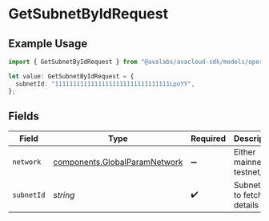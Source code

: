 # GetSubnetByIdRequest

## Example Usage

```typescript
import { GetSubnetByIdRequest } from "@avalabs/avacloud-sdk/models/operations";

let value: GetSubnetByIdRequest = {
  subnetId: "11111111111111111111111111111111LpoYY",
};
```

## Fields

| Field                                                                          | Type                                                                           | Required                                                                       | Description                                                                    | Example                                                                        |
| ------------------------------------------------------------------------------ | ------------------------------------------------------------------------------ | ------------------------------------------------------------------------------ | ------------------------------------------------------------------------------ | ------------------------------------------------------------------------------ |
| `network`                                                                      | [components.GlobalParamNetwork](../../models/components/globalparamnetwork.md) | :heavy_minus_sign:                                                             | Either mainnet or testnet/fuji.                                                | mainnet                                                                        |
| `subnetId`                                                                     | *string*                                                                       | :heavy_check_mark:                                                             | Subnet ID to fetch details for                                                 | 11111111111111111111111111111111LpoYY                                          |